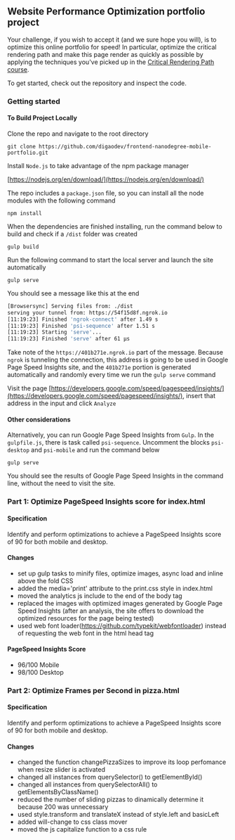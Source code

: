 ## Website Performance Optimization portfolio project

Your challenge, if you wish to accept it (and we sure hope you will), is to optimize this online portfolio for speed! In particular, optimize the critical rendering path and make this page render as quickly as possible by applying the techniques you've picked up in the [Critical Rendering Path course](https://www.udacity.com/course/ud884).

To get started, check out the repository and inspect the code.

### Getting started

#### To Build Project Locally

Clone the repo and navigate to the root directory

`git clone https://github.com/digaodev/frontend-nanodegree-mobile-portfolio.git`

Install `Node.js` to take advantage of the npm package manager

[https://nodejs.org/en/download/](https://nodejs.org/en/download/)

The repo includes a `package.json` file, so you can install all the node modules with the following command

`npm install`

When the dependencies are finished installing, run the command below to build and check if a `/dist` folder was created

`gulp build`

Run the following command to start the local server and launch the site automatically

`gulp serve`

You should see a message like this at the end

``` bash
[Browsersync] Serving files from: ./dist
serving your tunnel from: https://54f15d8f.ngrok.io
[11:19:23] Finished 'ngrok-connect' after 1.49 s
[11:19:23] Finished 'psi-sequence' after 1.51 s
[11:19:23] Starting 'serve'...
[11:19:23] Finished 'serve' after 61 μs
```

Take note of the `https://401b271e.ngrok.io` part of the message. Because `ngrok` is tunneling the connection, this address is going to be used in Google Page Speed Insights site, and the `401b271e` portion is generated automatically and randomly every time we run the `gulp serve` command

Visit the page [https://developers.google.com/speed/pagespeed/insights/](https://developers.google.com/speed/pagespeed/insights/), insert that address in the input and click `Analyze`

#### Other considerations

Alternatively, you can run Google Page Speed Insights from `Gulp`. In the `gulpfile.js`, there is task called `psi-sequence`. Uncomment the blocks `psi-desktop` and `psi-mobile` and run the command below

`gulp serve`

You should see the results of Google Page Speed Insights in the command line, without the need to visit the site.

### Part 1: Optimize PageSpeed Insights score for index.html

#### Specification
Identify and perform optimizations to achieve a PageSpeed Insights score of 90 for both mobile and desktop.

#### Changes
* set up gulp tasks to minify files, optimize images, async load and inline above the fold CSS
* added the media='print' attribute to the print.css style in index.html
* moved the analytics js include to the end of the body tag
* replaced the images with optimized images generated by Google Page Speed Insights (after an analysis, the site offers to download the optimized resources for the page being tested)
* used web font loader(https://github.com/typekit/webfontloader) instead of requesting the web font in the html head tag

#### PageSpeed Insights Score
* 96/100 Mobile
* 98/100 Desktop

### Part 2: Optimize Frames per Second in pizza.html

#### Specification
Identify and perform optimizations to achieve a PageSpeed Insights score of 90 for both mobile and desktop.

#### Changes
* changed the function changePizzaSizes to improve its loop perfomance when resize slider is activated
* changed all instances from querySelector() to getElementById()
* changed all instances from querySelectorAll() to getElementsByClassName()
* reduced the number of sliding pizzas to dinamically determine it because 200 was unnecessary
* used style.transform and translateX instead of style.left and basicLeft
* added will-change to css class mover
* moved the js capitalize function to a css rule
